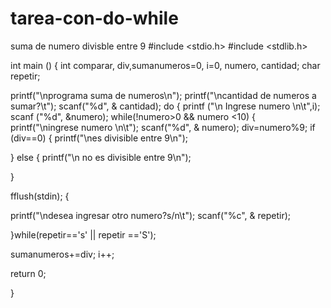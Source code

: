 # tarea-con-do-while
suma de numero divisble entre 9
#include <stdio.h>
#include <stdlib.h>

int main ()
{
int comparar, div,sumanumeros=0, i=0, numero, cantidad;
char repetir;

printf("\nprograma suma de numeros\n");
printf("\ncantidad de numeros a sumar?\t");
scanf("%d", & cantidad);
do
{
printf ("\n Ingrese numero \n\t",i);
scanf ("%d", &numero);
while(!numero>0 && numero <10)
{
printf("\ningrese numero \n\t");
scanf("%d", & numero);
div=numero%9;
if (div==0)
{
printf("\nes divisible entre 9\n");

}
else
{
printf("\n no es divisible entre 9\n");

}

 fflush(stdin);
{

printf("\ndesea ingresar otro numero?s/n\t");
scanf("%c", & repetir);

}while(repetir=='s' || repetir =='S');

sumanumeros+=div;
    i++;

return 0;

}

